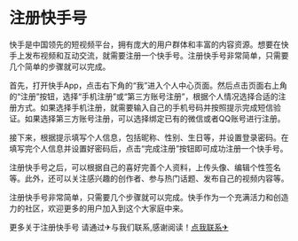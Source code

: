 # 注册快手号

快手是中国领先的短视频平台，拥有庞大的用户群体和丰富的内容资源。想要在快手上发布视频和互动交流，就需要注册一个快手号。注册快手号非常简单，只需要几个简单的步骤就可以完成。

首先，打开快手App，点击右下角的“我”进入个人中心页面。然后点击页面右上角的“注册”按钮，选择“手机注册”或“第三方账号注册”，根据个人情况选择合适的注册方式。如果选择手机注册，就需要输入自己的手机号码并按照提示完成短信验证。如果选择第三方账号注册，可以选择绑定已有的微信或者QQ账号进行注册。

接下来，根据提示填写个人信息，包括昵称、性别、生日等，并设置登录密码。在填写完个人信息并设置好密码后，点击“完成注册”按钮即可成功注册一个快手号。

注册快手号之后，可以根据自己的喜好完善个人资料，上传头像、编辑个性签名等。此外，还可以关注感兴趣的创作者、参与热门话题、发布自己的视频内容等。

注册快手号非常简单，只需要几个步骤就可以完成。快手作为一个充满活力和创造力的社区，欢迎更多的用户加入到这个大家庭中来。

更多关于注册快手号 请通过✈与我们联系,感谢阅读！[点我联系✈](https://web.G208.com)